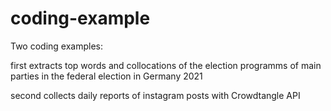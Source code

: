 # coding-example
Two coding examples:

first extracts top words and collocations of the election programms of main parties in the federal election in Germany 2021

second collects daily reports of instagram posts with Crowdtangle API

